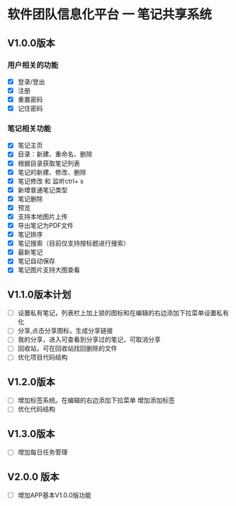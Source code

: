 # 软件团队信息化平台 一 笔记共享系统

## V1.0.0版本
### 用户相关的功能
- [x] 登录/登出 
- [x] 注册 
- [x] 重置密码
- [x] 记住密码

### 笔记相关功能
- [x] 笔记主页
- [x] 目录：新建、重命名、删除
- [x] 根据目录获取笔记列表
- [x] 笔记的新建、修改、删除
- [x] 笔记修改 和 监听ctrl+ s
- [x] 新增普通笔记类型
- [x] 笔记删除
- [x] 预览
- [x] 支持本地图片上传
- [x] 导出笔记为PDF文件
- [x] 笔记排序
- [x] 笔记搜索（目前仅支持按标题进行搜索）
- [x] 最新笔记
- [x] 笔记自动保存
- [x] 笔记图片支持大图查看

## V1.1.0版本计划

- [ ] 设置私有笔记，列表栏上加上锁的图标和在编辑的右边添加下拉菜单设置私有化
- [ ] 分享,点击分享图标，生成分享链接
- [ ] 我的分享，进入可查看到分享过的笔记，可取消分享
- [ ] 回收站，可在回收站找回删除的文件
- [ ] 优化项目代码结构

## V1.2.0版本
- [ ] 增加标签系统。在编辑的右边添加下拉菜单 增加添加标签
- [ ] 优化代码结构

## V1.3.0版本

- [ ] 增加每日任务管理

## V2.0.0 版本
- [ ] 增加APP基本V1.0.0版功能
